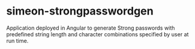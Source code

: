 # simeon-strongpasswordgen
Application deployed in Angular to generate Strong passwords with predefined string length and character combinations specified by user at run time.
